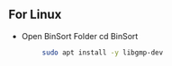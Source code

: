 ## For Linux
- Open BinSort Folder
  cd BinSort  
  ```sh
       sudo apt install -y libgmp-dev                          
  
